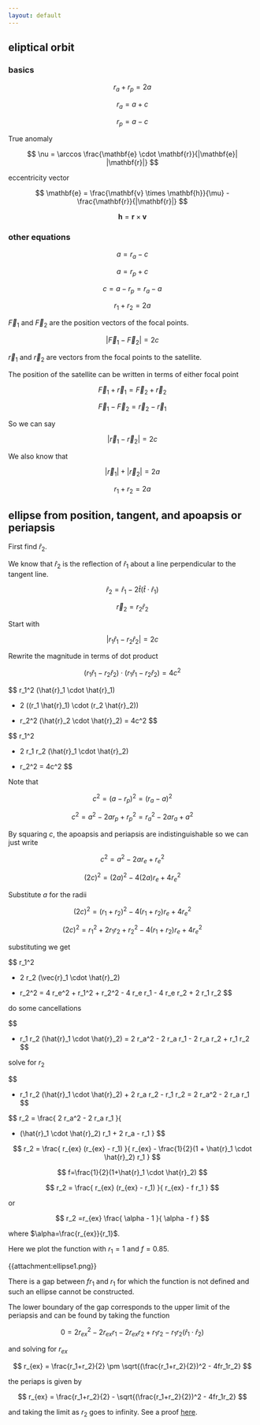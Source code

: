 ```yaml
---
layout: default
---
```


## eliptical orbit

### basics

$$
r_a + r_p = 2a
$$

$$
r_a = a + c
$$

$$
r_p = a - c
$$

True anomaly

$$
\nu = \arccos \frac{\mathbf{e} \cdot \mathbf{r}}{|\mathbf{e}| |\mathbf{r}|}
$$

eccentricity vector

$$
\mathbf{e} = \frac{\mathbf{v} \times \mathbf{h}}{\mu} - \frac{\mathbf{r}}{|\mathbf{r}|}
$$

$$
\mathbf{h} = \mathbf{r} \times \mathbf{v}
$$


### other equations

$$
a = r_a - c
$$

$$
a = r_p + c
$$

$$
c = a - r_p = r_a - a
$$

$$
r_1 + r_2 = 2 a
$$

$\vec{F}_1$ and $\vec{F}_2$ are the position vectors of the focal points.

$$
|\vec{F}_1 - \vec{F}_2| = 2c
$$

$\vec{r}_1$ and $\vec{r}_2$ are vectors from the focal points to the satellite.

The position of the satellite can be written in terms of either focal point

$$
\vec{F}_1 + \vec{r}_1 = \vec{F}_2 + \vec{r}_2
$$

$$
\vec{F}_1 - \vec{F}_2 = \vec{r}_2 - \vec{r}_1
$$

So we can say

$$
|\vec{r}_1 - \vec{r}_2| = 2c
$$

We also know that

$$
|\vec{r}_1| + |\vec{r}_2| = 2a
$$

$$
r_1 + r_2 = 2a
$$

## ellipse from position, tangent, and apoapsis or periapsis

First find $\hat{r}_2$.

We know that $\hat{r}_2$ is the reflection of $\hat{r}_1$ about a line perpendicular to the tangent line.

$$
\hat{r}_2 = \hat{r}_1 - 2 \hat{t}(\hat{t} \cdot \hat{r}_1)
$$

$$
\vec{r}_2 = r_2 \hat{r}_2
$$

Start with

$$
|r_1 \hat{r}_1 - r_2 \hat{r}_2| = 2c
$$


Rewrite the magnitude in terms of dot product


$$
(r_1 \hat{r}_1 - r_2 \hat{r}_2) \cdot (r_1 \hat{r}_1 - r_2 \hat{r}_2) = 4c^2
$$



$$
r_1^2 (\hat{r}_1 \cdot \hat{r}_1)
- 2 ((r_1 \hat{r}_1) \cdot (r_2 \hat{r}_2))
+ r_2^2 (\hat{r}_2 \cdot \hat{r}_2)
= 4c^2
$$



$$
r_1^2
- 2 r_1 r_2 (\hat{r}_1 \cdot \hat{r}_2)
+ r_2^2
= 4c^2
$$


Note that


$$
c^2 = (a - r_p)^2 = (r_a - a)^2
$$


$$
c^2 = a^2 - 2 a r_p + r_p^2 = r_a^2 - 2 a r_a + a^2
$$


By squaring $c$, the apoapsis and periapsis are indistinguishable so we can just write


$$
c^2 = a^2 - 2 a r_e + r_e^2
$$



$$
(2c)^2 = (2a)^2 - 4 (2a) r_e + 4 r_e^2
$$


Substitute $a$ for the radii


$$
(2c)^2 = (r_1+r_2)^2 - 4 (r_1+r_2) r_e + 4 r_e^2
$$



$$
(2c)^2 = r_1^2 + 2r_1r_2 + r_2^2 - 4 (r_1+r_2) r_e + 4 r_e^2
$$


substituting we get


$$
r_1^2
- 2 r_2 (\vec{r}_1 \cdot \hat{r}_2)
+ r_2^2
= 4 r_e^2 + r_1^2 + r_2^2 - 4 r_e r_1 - 4 r_e r_2 + 2 r_1 r_2
$$


do some cancellations


$$
- r_1 r_2 (\hat{r}_1 \cdot \hat{r}_2)
= 2 r_a^2 - 2 r_a r_1 - 2 r_a r_2 + r_1 r_2
$$


solve for $r_2$


$$
- r_1 r_2 (\hat{r}_1 \cdot \hat{r}_2) + 2 r_a r_2 - r_1 r_2
= 2 r_a^2 - 2 r_a r_1
$$



$$
r_2
= \frac{
2 r_a^2 - 2 r_a r_1
}{
- (\hat{r}_1 \cdot \hat{r}_2) r_1 + 2 r_a - r_1
}
$$



$$
r_2
= \frac{
r_{ex} (r_{ex} - r_1)
}{
r_{ex} - \frac{1}{2}(1 + \hat{r}_1 \cdot \hat{r}_2) r_1
}
$$



$$
f=\frac{1}{2}(1+\hat{r}_1 \cdot \hat{r}_2)
$$



$$
r_2
= \frac{
r_{ex} (r_{ex} - r_1)
}{
r_{ex} - f r_1
}
$$


or


$$
r_2
=r_{ex} \frac{
\alpha - 1
}{
\alpha - f
}
$$


where $\alpha=\frac{r_{ex}}{r_1}$.

Here we plot the function with $r_1=1$ and $f=0.85$.

{{attachment:ellipse1.png}}

There is a gap between $fr_1$ and $r_1$ for which the function is not defined and such an ellipse cannot be constructed.

The lower boundary of the gap corresponds to the upper limit of the periapsis and can be found by taking the function


$$
0 = 2 r_{ex}^2 - 2 r_{ex} r_1 - 2 r_{ex} r_2 + r_1 r_2 - r_1 r_2 (\hat{r}_1 \cdot \hat{r}_2)
$$

and solving for $r_{ex}$

$$
r_{ex} = \frac{r_1+r_2}{2} \pm \sqrt{(\frac{r_1+r_2}{2})^2 - 4fr_1r_2}
$$

the periaps is given by

$$
r_{ex} = \frac{r_1+r_2}{2} - \sqrt{(\frac{r_1+r_2}{2})^2 - 4fr_1r_2}
$$

and taking the limit as $r_2$ goes to infinity. See a proof [here](/pages/encyclopedia/mathematics/calculus/limits/proof1).

